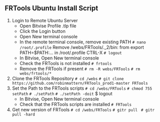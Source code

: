 ## FRTools Ubuntu Install Script
 1. Login to Remote Ubuntu Server
    - Open Bitvise Profile .tlp file
    - Click the Login button
    - Open New terminal console
    - In the remote terminal console, remove existing PATH
  ` # nano /root/.profile `
        Remove /webs/FRTools/._2/bin: from export PATH=$PATH:... in /root/.profile
        CTRL-X
  ` # logout `
    - In Bitvise, Open New terminal console
    - Check the FRTools is not installed
  ` # frtools `
    - Remove the FRTools if present
  ` # rm -R webs/FRTools `
  ` # rm    webs/frtools/* `
 2. Clone the FRTools Repository
  ` # cd /webs `
  ` # git clone https://github.com/robinmattern/FRTools_prod1-master FRTools `
 3. Set the Path to the FRTools scripts
  ` # cd /webs/FRTools `
  ` # chmod 755 setPath `
  ` # ./setPath `
  ` # ./setPath -doit `
    $ logout
    - In Bitvise, Open New terminal console
    - Check that the FRTools scripts are installed
  ` # FRTools `
 4. Get new version of FRTools
  ` # cd /webs/FRTools `
  ` # gitr pull  `
  ` # gitr pull -hard `
            
